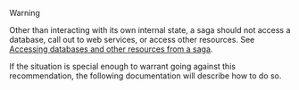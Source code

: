 > [!WARNING]
> Other than interacting with its own internal state, a saga should not access a database, call out to web services, or access other resources. See [Accessing databases and other resources from a saga](/nservicebus/sagas/#accessing-databases-and-other-resources-from-a-saga).

If the situation is special enough to warrant going against this recommendation, the following documentation will describe how to do so.
